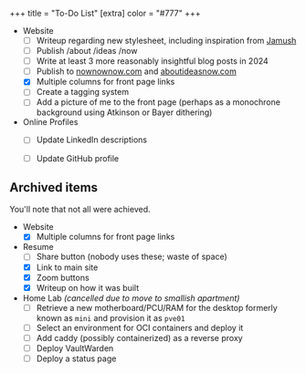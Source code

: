 +++
title = "To-Do List"
[extra]
color = "#777"
+++

* Website
	* [ ] Writeup regarding new stylesheet, including inspiration from [Jamush](https://www.deviantart.com/jamush/art/Novus-130953904)
	* [ ] Publish /about /ideas /now
	* [ ] Write at least 3 more reasonably insightful blog posts in 2024
	* [ ] Publish to [nownownow.com](https://nownownow.com) and [aboutideasnow.com](https://aboutideasnow.com)
	* [x] Multiple columns for front page links
	* [ ] Create a tagging system
	* [ ] Add a picture of me to the front page (perhaps as a monochrone background using Atkinson or Bayer dithering)
* Online Profiles
	* [ ] Update LinkedIn descriptions
	* [ ] Update GitHub profile


## Archived items

You'll note that not all were achieved.

* Website
	* [x] Multiple columns for front page links
* Resume
	* [ ] Share button (nobody uses these; waste of space)
	* [x] Link to main site
	* [x] Zoom buttons
	* [x] Writeup on how it was built
* Home Lab *(cancelled due to move to smallish apartment)*
	* [ ] Retrieve a new motherboard/PCU/RAM for the desktop formerly known as `mini` and provision it as `pve01`
	* [ ] Select an environment for OCI containers and deploy it
	* [ ] Add caddy (possibly containerized) as a reverse proxy
	* [ ] Deploy VaultWarden
	* [ ] Deploy a status page
